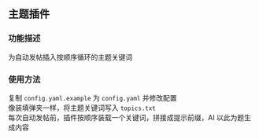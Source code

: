 ## 主题插件

### 功能描述

为自动发帖插入按顺序循环的主题关键词<br>

### 使用方法

复制 `config.yaml.example` 为 `config.yaml` 并修改配置<br>
像装填弹夹一样，将主题关键词写入 `topics.txt`<br>
每次自动发帖前，插件按顺序装载一个关键词，拼接成提示前缀，AI 以此为题生成内容
